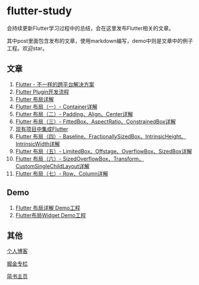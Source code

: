 # flutter-study

会持续更新Flutter学习过程中的总结，会在这里发布Flutter相关的文章。

其中post里面包含发布的文章，使用markdown编写，demo中则是文章中的例子工程。欢迎star。


## 文章

1. [Flutter - 不一样的跨平台解决方案](https://github.com/yang7229693/flutter-study/blob/master/post/1.%20Flutter%20%E4%B8%8D%E4%B8%80%E6%A0%B7%E7%9A%84%E8%B7%A8%E5%B9%B3%E5%8F%B0%E8%A7%A3%E5%86%B3%E6%96%B9%E6%A1%88.md)
2. [Flutter Plugin开发流程](https://github.com/yang7229693/flutter-study/blob/master/post/2.%20Flutter%20Plugin%E5%BC%80%E5%8F%91%E6%B5%81%E7%A8%8B.md)
3. [Flutter 布局详解](https://github.com/yang7229693/flutter-study/blob/master/post/3.%20Flutter%20%E5%B8%83%E5%B1%80%E8%AF%A6%E8%A7%A3.md)
4. [Flutter 布局（一）- Container详解](https://github.com/yang7229693/flutter-study/blob/master/post/4.%20Flutter%20%E5%B8%83%E5%B1%80%EF%BC%88%E4%B8%80%EF%BC%89-%20Container%E8%AF%A6%E8%A7%A3.md)
5. [Flutter 布局（二）- Padding、Align、Center详解](https://github.com/yang7229693/flutter-study/blob/master/post/5.%20Flutter%20%E5%B8%83%E5%B1%80%EF%BC%88%E4%BA%8C%EF%BC%89-%20Padding%E3%80%81Align%E3%80%81Center%E8%AF%A6%E8%A7%A3.md)
6. [Flutter 布局（三）- FittedBox、AspectRatio、ConstrainedBox详解](https://github.com/yang7229693/flutter-study/blob/master/post/6.%20Flutter%20%E5%B8%83%E5%B1%80%EF%BC%88%E4%B8%89%EF%BC%89-%20FittedBox%E3%80%81AspectRatio%E3%80%81ConstrainedBox%E8%AF%A6%E8%A7%A3.md)
7. [现有项目中集成Flutter](https://github.com/yang7229693/flutter-study/blob/master/post/7.%20%E5%9C%A8%E7%8E%B0%E6%9C%89%E9%A1%B9%E7%9B%AE%E4%B8%AD%E6%B7%BB%E5%8A%A0Flutter.md)
8. [Flutter 布局（四）- Baseline、FractionallySizedBox、IntrinsicHeight、IntrinsicWidth详解](https://github.com/yang7229693/flutter-study/blob/master/post/8.%20Flutter%20%E5%B8%83%E5%B1%80%EF%BC%88%E5%9B%9B%EF%BC%89-%20Baseline%E3%80%81FractionallySizedBox%E3%80%81IntrinsicHeight%E3%80%81IntrinsicWidth%E8%AF%A6%E8%A7%A3.md)
9. [Flutter 布局（五）- LimitedBox、Offstage、OverflowBox、SizedBox详解](https://github.com/yang7229693/flutter-study/blob/master/post/9.%20Flutter%20%E5%B8%83%E5%B1%80%EF%BC%88%E4%BA%94%EF%BC%89-%20LimitedBox%E3%80%81Offstage%E3%80%81OverflowBox%E3%80%81SizedBox%E8%AF%A6%E8%A7%A3.md)
10. [Flutter 布局（六）- SizedOverflowBox、Transform、CustomSingleChildLayout详解](https://github.com/yang7229693/flutter-study/blob/master/post/10.%20Flutter%20%E5%B8%83%E5%B1%80%EF%BC%88%E5%85%AD%EF%BC%89-%20SizedOverflowBox%E3%80%81Transform%E3%80%81CustomSingleChildLayout%E8%AF%A6%E8%A7%A3.md)
11. [Flutter 布局（七）- Row、Column详解](https://github.com/yang7229693/flutter-study/blob/master/post/11.%20Flutter%20%E5%B8%83%E5%B1%80%EF%BC%88%E4%B8%83%EF%BC%89-%20Row%E3%80%81Column%E8%AF%A6%E8%A7%A3.md)


## Demo

1. [Flutter 布局详解 Demo工程](https://github.com/yang7229693/flutter-study/tree/master/demo/3.%20Flutter%E5%B8%83%E5%B1%80)
2. [Flutter布局Widget Demo工程](https://github.com/yang7229693/flutter-study/tree/master/demo/4.%20Flutter%E5%B8%83%E5%B1%80Widget%E4%BB%8B%E7%BB%8D/flutter_layout_demo)

## 其他

[个人博客](http://whysodiao.com)

[掘金专栏](https://juejin.im/user/5ad0162df265da2397074520/posts)

[简书主页](https://www.jianshu.com/u/312aad1f1c8b)